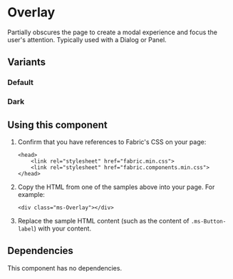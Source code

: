 # Overlay
Partially obscures the page to create a modal experience and focus the user's attention. Typically used with a Dialog or Panel.

## Variants

### Default
<!---
{{> OverlayExample }}
--->

### Dark
<!---
{{> OverlayDarkExample }}
--->

## Using this component
1. Confirm that you have references to Fabric's CSS on your page:
    ```
    <head>
        <link rel="stylesheet" href="fabric.min.css">
        <link rel="stylesheet" href="fabric.components.min.css">
    </head>
    ```
2. Copy the HTML from one of the samples above into your page. For example:
    ```
    <div class="ms-Overlay"></div>
    ```
3. Replace the sample HTML content (such as the content of `.ms-Button-label`) with your content.

## Dependencies
This component has no dependencies.
